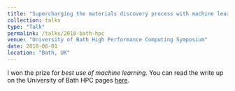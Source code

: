 ```yaml
---
title: "Supercharging the materials discovery process with machine learning"
collection: talks
type: "Talk"
permalink: /talks/2018-bath-hpc
venue: "University of Bath High Performance Computing Symposium"
date: 2018-06-01
location: "Bath, UK"
---
```


I won the prize for _best use of machine learning_. You can read the write up on the University of Bath HPC pages [here](https://www.bath.ac.uk/case-studies/how-hpc-and-machine-learning-are-improving-the-analysis-of-renewable-materials/).